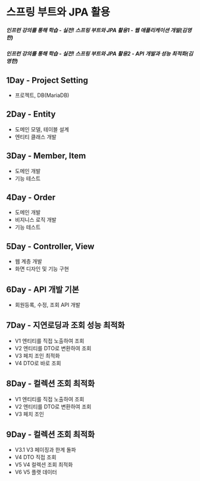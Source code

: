 # 스프링 부트와 JPA 활용
##### 인프런 강의를 통해 학습 - 실전! 스프링 부트와 JPA 활용1 - 웹 애플리케이션 개발(김영한)
##### 인프런 강의를 통해 학습 - 실전! 스프링 부트와 JPA 활용2 - API 개발과 성능 최적화(김영한)

## 1Day - Project Setting
  - 프로젝트, DB(MariaDB)

## 2Day - Entity
  - 도메인 모델, 테이블 설계
  - 엔티티 클래스 개발
  
## 3Day - Member, Item
  - 도메인 개발
  - 기능 테스트

## 4Day - Order
  - 도메인 개발
  - 비지니스 로직 개발
  - 기능 테스트

## 5Day - Controller, View
  - 웹 계층 개발
  - 화면 디자인 및 기능 구현

## 6Day - API 개발 기본
  - 회원등록, 수정, 조회 API 개발
  
## 7Day - 지연로딩과 조회 성능 최적화
  - V1 엔티티를 직접 노출하여 조회
  - V2 엔티티를 DTO로 변환하여 조회
  - V3 페치 조인 최적화
  - V4 DTO로 바로 조회

## 8Day - 컬렉션 조회 최적화
  - V1 엔티티를 직접 노출하여 조회
  - V2 엔티티를 DTO로 변환하여 조회
  - V3 페치 조인 

## 9Day - 컬렉션 조회 최적화
  - V3.1 V3 페이징과 한계 돌파
  - V4 DTO 직접 조회
  - V5 V4 컬렉션 조회 최적화
  - V6 V5 플랫 데이터 
